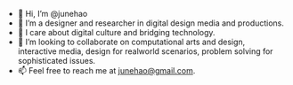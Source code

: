 - 👋 Hi, I’m @junehao
- 👀 I’m a designer and researcher in digital design media and productions.
- 🌱 I care about digital culture and bridging technology.
- 💞️ I’m looking to collaborate on computational arts and design, interactive media, design for realworld scenarios, problem solving for sophisticated issues.
- 📫 Feel free to reach me at <junehao@gmail.com>.

<!---
junehao/junehao is a ✨ special ✨ repository because its `README.md` (this file) appears on your GitHub profile.
You can click the Preview link to take a look at your changes.
--->
